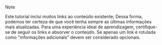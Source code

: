 > [!NOTE]
> Este tutorial inclui muitos links ao conteúdo existente; Dessa forma, podemos ter certeza de que você tenha sempre as últimas informações mais atualizadas. Para uma experiência ideal de aprendizagem, certifique-se de seguir os links e absorver o conteúdo. Se apenas um link é rotulada como "informações adicionais" devem ser considerado opcionais.